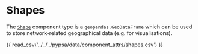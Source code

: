 # Shapes

The [`Shape`](/api/components/types/shapes) component type is a `geopandas.GeoDataFrame` which can be used to store network-related geographical data (e.g. for visualisations).

{{ read_csv('../../../pypsa/data/component_attrs/shapes.csv') }}
